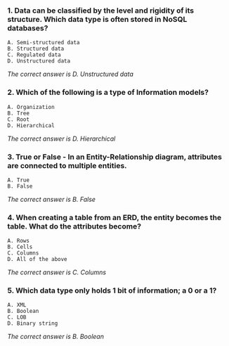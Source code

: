 ### 1. Data can be classified by the level and rigidity of its structure. Which data type is often stored in NoSQL databases?
    A. Semi-structured data 
    B. Structured data
    C. Regulated data
    D. Unstructured data

_The correct answer is D. Unstructured data_
### 2. Which of the following is a type of Information models?
    A. Organization
    B. Tree 
    C. Root
    D. Hierarchical

_The correct answer is D. Hierarchical_
### 3. True or False - In an Entity-Relationship diagram, attributes are connected to multiple entities.
    A. True 
    B. False

_The correct answer is B. False_
### 4. When creating a table from an ERD, the entity becomes the table. What do the attributes become?
    A. Rows 
    B. Cells
    C. Columns
    D. All of the above

_The correct answer is C. Columns_
### 5. Which data type only holds 1 bit of information; a 0 or a 1?
    A. XML
    B. Boolean
    C. LOB 
    D. Binary string

_The correct answer is B. Boolean_
